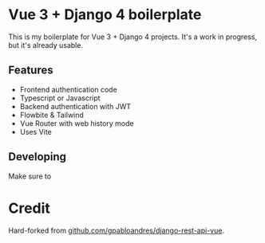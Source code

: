 # Vue 3 + Django 4 boilerplate

This is my boilerplate for Vue 3 + Django 4 projects. It's a work in progress, but it's already usable.

## Features

- Frontend authentication code
- Typescript or Javascript
- Backend authentication with JWT
- Flowbite & Tailwind
- Vue Router with web history mode
- Uses Vite

## Developing

Make sure to 

# Credit

Hard-forked from [github.com/gpabloandres/django-rest-api-vue](git@github.com:gpabloandres/django-rest-api-vue.git).